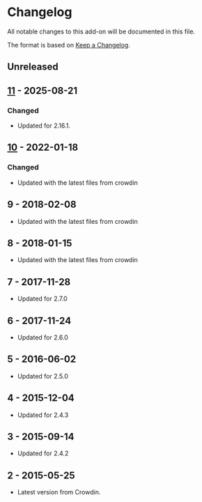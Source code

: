 # Changelog
All notable changes to this add-on will be documented in this file.

The format is based on [Keep a Changelog](https://keepachangelog.com/en/1.0.0/).

## Unreleased


## [11] - 2025-08-21
### Changed
- Updated for 2.16.1.

## [10] - 2022-01-18

### Changed
- Updated with the latest files from crowdin

## 9 - 2018-02-08

- Updated with the latest files from crowdin

## 8 - 2018-01-15

- Updated with the latest files from crowdin

## 7 - 2017-11-28

- Updated for 2.7.0

## 6 - 2017-11-24

- Updated for 2.6.0

## 5 - 2016-06-02

- Updated for 2.5.0

## 4 - 2015-12-04

- Updated for 2.4.3

## 3 - 2015-09-14

- Updated for 2.4.2

## 2 - 2015-05-25

- Latest version from Crowdin.

[11]: https://github.com/zaproxy/zap-core-help/releases/help_fr_FR-v11
[10]: https://github.com/zaproxy/zap-core-help/releases/help_fr_FR-v10
